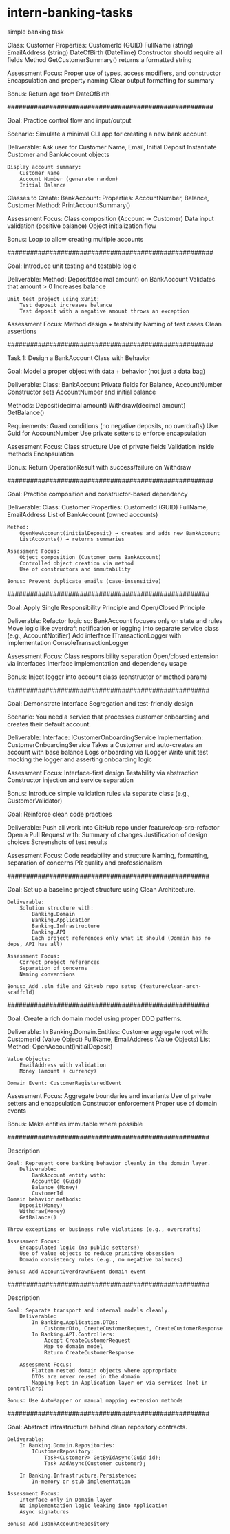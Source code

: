 # intern-banking-tasks
simple banking task

Class: Customer
    Properties:
        CustomerId (GUID)
        FullName (string)
        EmailAddress (string)
        DateOfBirth (DateTime)
        Constructor should require all fields
        Method GetCustomerSummary() returns a formatted string

Assessment Focus:
    Proper use of types, access modifiers, and constructor
    Encapsulation and property naming
    Clear output formatting for summary

Bonus: Return age from DateOfBirth

######################################################

Goal: Practice control flow and input/output

Scenario:
        Simulate a minimal CLI app for creating a new bank account.

Deliverable:
        Ask user for Customer Name, Email, Initial Deposit
        Instantiate Customer and BankAccount objects

    Display account summary:
        Customer Name
        Account Number (generate random)
        Initial Balance

Classes to Create:
    BankAccount:
        Properties: AccountNumber, Balance, Customer
        Method: PrintAccountSummary()

Assessment Focus:
    Class composition (Account → Customer)
    Data input validation (positive balance)
    Object initialization flow

Bonus: Loop to allow creating multiple accounts

######################################################

Goal: Introduce unit testing and testable logic

Deliverable:
    Method: Deposit(decimal amount) on BankAccount
        Validates that amount > 0
        Increases balance

    Unit test project using xUnit:
        Test deposit increases balance
        Test deposit with a negative amount throws an exception

Assessment Focus:
    Method design + testability
    Naming of test cases
    Clean assertions


######################################################

Task 1: Design a BankAccount Class with Behavior

Goal: Model a proper object with data + behavior (not just a data bag)

Deliverable:
    Class: BankAccount
    Private fields for Balance, AccountNumber
    Constructor sets AccountNumber and initial balance

Methods:
    Deposit(decimal amount)
    Withdraw(decimal amount)
    GetBalance()

Requirements:
    Guard conditions (no negative deposits, no overdrafts)
    Use Guid for AccountNumber
    Use private setters to enforce encapsulation

Assessment Focus:
    Class structure
    Use of private fields
    Validation inside methods
    Encapsulation

Bonus: Return OperationResult with success/failure on Withdraw


######################################################

Goal: Practice composition and constructor-based dependency

Deliverable:
    Class: Customer
    Properties:
        CustomerId (GUID)
        FullName, EmailAddress
        List of BankAccount (owned accounts)

    Method:
        OpenNewAccount(initialDeposit) → creates and adds new BankAccount
        ListAccounts() → returns summaries

    Assessment Focus:
        Object composition (Customer owns BankAccount)
        Controlled object creation via method
        Use of constructors and immutability

    Bonus: Prevent duplicate emails (case-insensitive)


#####################################################
    
Goal: Apply Single Responsibility Principle and Open/Closed Principle

Deliverable:
    Refactor logic so:
    BankAccount focuses only on state and rules
    Move logic like overdraft notification or logging into separate service class (e.g., AccountNotifier)
    Add interface ITransactionLogger with implementation ConsoleTransactionLogger

Assessment Focus:
    Class responsibility separation
    Open/closed extension via interfaces
    Interface implementation and dependency usage

Bonus: Inject logger into account class (constructor or method param)

#####################################################

Goal: Demonstrate Interface Segregation and test-friendly design

Scenario:
    You need a service that processes customer onboarding and creates their default account.

Deliverable:
    Interface: ICustomerOnboardingService
    Implementation: CustomerOnboardingService
        Takes a Customer and auto-creates an account with base balance
        Logs onboarding via ILogger
    Write unit test mocking the logger and asserting onboarding logic

Assessment Focus:
    Interface-first design
    Testability via abstraction
    Constructor injection and service separation

Bonus: Introduce simple validation rules via separate class (e.g., CustomerValidator)


Goal: Reinforce clean code practices

Deliverable:
    Push all work into GitHub repo under feature/oop-srp-refactor
    Open a Pull Request with:
    Summary of changes
    Justification of design choices
    Screenshots of test results

Assessment Focus:
    Code readability and structure
    Naming, formatting, separation of concerns
    PR quality and professionalism


#####################################################

Goal: Set up a baseline project structure using Clean Architecture.

    Deliverable:
        Solution structure with:
            Banking.Domain
            Banking.Application
            Banking.Infrastructure
            Banking.API
            Each project references only what it should (Domain has no deps, API has all)

    Assessment Focus:
        Correct project references
        Separation of concerns
        Naming conventions

    Bonus: Add .sln file and GitHub repo setup (feature/clean-arch-scaffold)


#####################################################

Goal: Create a rich domain model using proper DDD patterns.

Deliverable:
    In Banking.Domain.Entities:
        Customer aggregate root with:
        CustomerId (Value Object)
        FullName, EmailAddress (Value Objects)
        List<BankAccount>
        Method: OpenAccount(initialDeposit)

    Value Objects:
        EmailAddress with validation
        Money (amount + currency)

    Domain Event: CustomerRegisteredEvent

Assessment Focus:
    Aggregate boundaries and invariants
    Use of private setters and encapsulation
    Constructor enforcement
    Proper use of domain events

Bonus: Make entities immutable where possible


#####################################################


Description

    Goal: Represent core banking behavior cleanly in the domain layer.
        Deliverable:
            BankAccount entity with:
            AccountId (Guid)
            Balance (Money)
            CustomerId
    Domain behavior methods:
        Deposit(Money)
        Withdraw(Money)
        GetBalance()

    Throw exceptions on business rule violations (e.g., overdrafts)

    Assessment Focus:
        Encapsulated logic (no public setters!)
        Use of value objects to reduce primitive obsession
        Domain consistency rules (e.g., no negative balances)

    Bonus: Add AccountOverdrawnEvent domain event


#####################################################

Description

    Goal: Separate transport and internal models cleanly.
        Deliverable:
            In Banking.Application.DTOs:
                CustomerDto, CreateCustomerRequest, CreateCustomerResponse
            In Banking.API.Controllers:
                Accept CreateCustomerRequest
                Map to domain model
                Return CreateCustomerResponse

        Assessment Focus:
            Flatten nested domain objects where appropriate
            DTOs are never reused in the domain
            Mapping kept in Application layer or via services (not in controllers)

    Bonus: Use AutoMapper or manual mapping extension methods


#####################################################


Goal: Abstract infrastructure behind clean repository contracts.

    Deliverable:
        In Banking.Domain.Repositories:
            ICustomerRepository:
                Task<Customer?> GetByIdAsync(Guid id);
                Task AddAsync(Customer customer);

        In Banking.Infrastructure.Persistence:
            In-memory or stub implementation

    Assessment Focus:
        Interface-only in Domain layer
        No implementation logic leaking into Application
        Async signatures

    Bonus: Add IBankAccountRepository